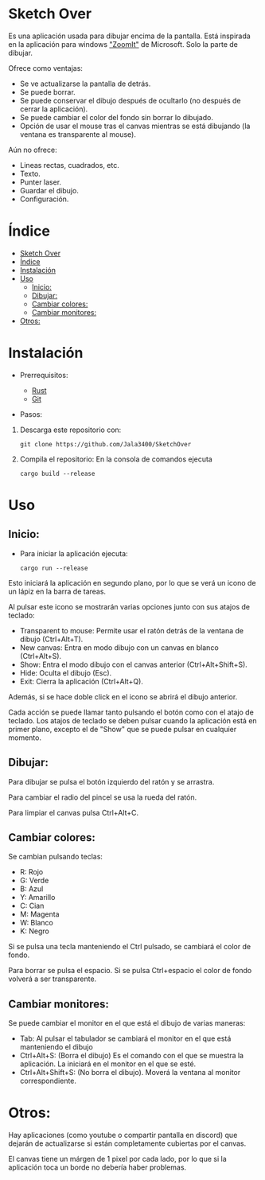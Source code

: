 # Sketch Over

Es una aplicación usada para dibujar encima de la pantalla. Está inspirada en la aplicación para windows ["ZoomIt"](https://docs.microsoft.com/en-us/sysinternals/downloads/zoomit) de Microsoft. Solo la parte de dibujar.

Ofrece como ventajas:

-   Se ve actualizarse la pantalla de detrás.
-   Se puede borrar.
-   Se puede conservar el dibujo después de ocultarlo (no después de cerrar la aplicación).
-   Se puede cambiar el color del fondo sin borrar lo dibujado.
-   Opción de usar el mouse tras el canvas mientras se está dibujando (la ventana es transparente al mouse).

Aún no ofrece:

-   Lineas rectas, cuadrados, etc.
-   Texto.
-   Punter laser.
-   Guardar el dibujo.
-   Configuración.

# Índice

- [Sketch Over](#sketch-over)
- [Índice](#índice)
- [Instalación](#instalación)
- [Uso](#uso)
  - [Inicio:](#inicio)
  - [Dibujar:](#dibujar)
  - [Cambiar colores:](#cambiar-colores)
  - [Cambiar monitores:](#cambiar-monitores)
- [Otros:](#otros)

# Instalación

-   Prerrequisitos:

    -   [Rust](https://www.rust-lang.org/tools/install)
    -   [Git](https://git-scm.com/downloads)

-   Pasos:

1. Descarga este repositorio con:
    ```
    git clone https://github.com/Jala3400/SketchOver
    ```
2. Compila el repositorio: En la consola de comandos ejecuta
    ```
    cargo build --release
    ```

# Uso

## Inicio:

-   Para iniciar la aplicación ejecuta:

    ```
    cargo run --release
    ```

Esto iniciará la aplicación en segundo plano, por lo que se verá un icono de un lápiz en la barra de tareas.

Al pulsar este icono se mostrarán varias opciones junto con sus atajos de teclado:

-   Transparent to mouse: Permite usar el ratón detrás de la ventana de dibujo (Ctrl+Alt+T).
-   New canvas: Entra en modo dibujo con un canvas en blanco (Ctrl+Alt+S).
-   Show: Entra el modo dibujo con el canvas anterior (Ctrl+Alt+Shift+S).
-   Hide: Oculta el dibujo (Esc).
-   Exit: Cierra la aplicación (Ctrl+Alt+Q).

Además, si se hace doble click en el icono se abrirá el dibujo anterior.

Cada acción se puede llamar tanto pulsando el botón como con el atajo de teclado.
Los atajos de teclado se deben pulsar cuando la aplicación está en primer plano, excepto el de "Show" que se puede pulsar en cualquier momento.

## Dibujar:

Para dibujar se pulsa el botón izquierdo del ratón y se arrastra.

Para cambiar el radio del pincel se usa la rueda del ratón.

Para limpiar el canvas pulsa Ctrl+Alt+C.

## Cambiar colores:

Se cambian pulsando teclas:

-   R: Rojo
-   G: Verde
-   B: Azul
-   Y: Amarillo
-   C: Cian
-   M: Magenta
-   W: Blanco
-   K: Negro

Si se pulsa una tecla manteniendo el Ctrl pulsado, se cambiará el color de fondo.

Para borrar se pulsa el espacio. Si se pulsa Ctrl+espacio el color de fondo volverá a ser transparente.

## Cambiar monitores:

Se puede cambiar el monitor en el que está el dibujo de varias maneras:

-   Tab: Al pulsar el tabulador se cambiará el monitor en el que está manteniendo el dibujo
-   Ctrl+Alt+S: (Borra el dibujo) Es el comando con el que se muestra la aplicación. La iniciará en el monitor en el que se esté.
-   Ctrl+Alt+Shift+S: (No borra el dibujo). Moverá la ventana al monitor correspondiente.

# Otros:

Hay aplicaciones (como youtube o compartir pantalla en discord) que dejarán de actualizarse si están completamente cubiertas por el canvas.

El canvas tiene un márgen de 1 pixel por cada lado, por lo que si la aplicación toca un borde no debería haber problemas.
